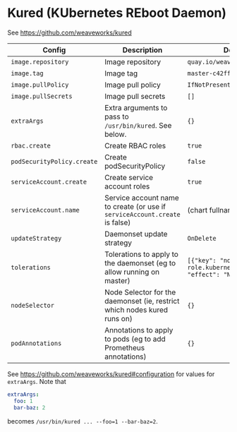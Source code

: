 # Kured (KUbernetes REboot Daemon)

See https://github.com/weaveworks/kured

| Config                  | Description                                                                 | Default                    |
| ------                  | -----------                                                                 | -------                    |
| `image.repository`      | Image repository                                                            | `quay.io/weaveworks/kured` |
| `image.tag`             | Image tag                                                                   | `master-c42fff3`           |
| `image.pullPolicy`      | Image pull policy                                                           | `IfNotPresent`             |
| `image.pullSecrets`     | Image pull secrets                                                          | `[]`                       |
| `extraArgs`             | Extra arguments to pass to `/usr/bin/kured`. See below.                     | `{}`                       |
| `rbac.create`           | Create RBAC roles                                                           | `true`                     |
| `podSecurityPolicy.create` | Create podSecurityPolicy                                                 | `false`                     |
| `serviceAccount.create` | Create service account roles                                                | `true`                     |
| `serviceAccount.name`   | Service account name to create (or use if `serviceAccount.create` is false) | (chart fullname)           |
| `updateStrategy`        | Daemonset update strategy                                                   | `OnDelete`                 |
| `tolerations`           | Tolerations to apply to the daemonset (eg to allow running on master)       | `[{"key": "node-role.kubernetes.io/master", "effect": "NoSchedule"}]`|
| `nodeSelector`          | Node Selector for the daemonset (ie, restrict which nodes kured runs on)    | `{}`                       |
| `podAnnotations`        | Annotations to apply to pods (eg to add Prometheus annotations)             | `{}`                       |

See https://github.com/weaveworks/kured#configuration for values for `extraArgs`. Note that
```yaml
extraArgs:
  foo: 1
  bar-baz: 2
```
becomes `/usr/bin/kured ... --foo=1 --bar-baz=2`.
